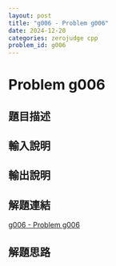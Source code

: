```yaml
---
layout: post
title: "g006 - Problem g006"
date: 2024-12-20
categories: zerojudge cpp
problem_id: g006
---
```


# Problem g006

## 題目描述



## 輸入說明



## 輸出說明



## 解題連結

[g006 - Problem g006](https://zerojudge.tw/ShowProblem?problemid=g006)

## 解題思路

